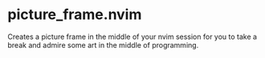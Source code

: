 # picture_frame.nvim
Creates a picture frame in the middle of your nvim session for you to take a break and admire some art in the middle of programming.
